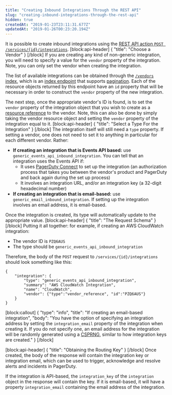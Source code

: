 ```yaml
---
title: "Creating Inbound Integrations Through the REST API"
slug: "creating-inbound-integrations-through-the-rest-api"
hidden: true
createdAt: "2019-01-23T23:11:31.677Z"
updatedAt: "2019-01-26T00:23:20.194Z"
---
```

It is possible to create inbound integrations using the [REST API action `POST /services/{id}/integrations`](https://v2.developer.pagerduty.com/v2/page/api-reference#!/Services/post_services_id_integrations).
[block:api-header]
{
  "title": "Choose a Vendor"
}
[/block]
If you are creating any kind of non-generic integration, you will need to specify a value for the `vendor` property of the integration. Note, you can only set the vendor when creating the integration.

The list of available integrations can be obtained through the [`/vendors` index](https://v2.developer.pagerduty.com/v2/page/api-reference#!/Vendors/get_vendors), which is an [index endpoint](https://v2.developer.pagerduty.com/docs/endpoints#resources-index) that supports [pagination](https://v2.developer.pagerduty.com/docs/pagination). Each of the resource objects returned by this endpoint have an `id` property that will be necessary in order to construct the `vendor` property of the new integration. 

The next step, once the appropriate vendor's ID is found, is to set the `vendor` property of the integration object that you wish to create as a [resource reference](https://v2.developer.pagerduty.com/docs/references) to the vendor. Note, this can also be done by simply taking the vendor resource object and setting the `vendor` property of the integration equal to it.
[block:api-header]
{
  "title": "Select a Type For the Integration"
}
[/block]
The integration itself will still need a `type` property. If setting a vendor, one does not need to set it to anything in particular for each different vendor. Rather:

* **If creating an integration that is Events API based:** use `generic_events_api_inbound_integration`. You can tell that an integration uses the Events API if:
    * It uses [PagerDuty Connect](https://www.pagerduty.com/docs/guides/pagerduty-connect/) to set up the integration (an authorization process that takes you between the vendor's product and PagerDuty and back again during the set up process)
    * It involves an integration URL, and/or an integration key (a 32-digit hexadecimal number)
* **If creating an integration that is email-based:** use `generic_email_inbound_integration`. If setting up the integration involves an email address, it is email-based.

Once the integration is created, its type will automatically update to the appropriate value.
[block:api-header]
{
  "title": "The Request Schema"
}
[/block]
Putting it all together: for example, if creating an AWS CloudWatch integration:

* The vendor ID is `PZQ6AUS`
* The type should be `generic_events_api_inbound_integration`

Therefore, the body of the `POST` request to `/services/{id}/integrations` should look something like this:

```
{
    "integration": {
        "type": "generic_events_api_inbound_integration",
        "summary": "AWS CloudWatch Integration",
        "name": "CloudWatch",
        "vendor": {"type":"vendor_reference", "id":"PZQ6AUS"}
    }
}
```


[block:callout]
{
  "type": "info",
  "title": "If creating an email-based integration",
  "body": "You have the option of specifying an integration address by setting the `integration_email` property of the integration when creating it. If you do not specify one, an email address for the integration will be randomly generated using a [CSPRNG](https://en.wikipedia.org/wiki/Cryptographically_secure_pseudorandom_number_generator), similar to how integration keys are created."
}
[/block]

[block:api-header]
{
  "title": "Obtaining the Routing Key"
}
[/block]
Once created, the body of the response will contain the integration key or integration email, which can be used to trigger, acknowledge and resolve alerts and incidents in PagerDuty.

If the integration is API-based, the `integration_key` of the `integration` object in the response will contain the key. If it is email-based, it will have a property `integration_email` containing the email address of the integration.